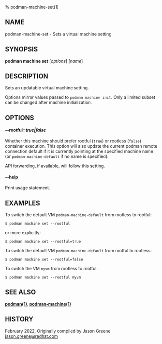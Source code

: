 % podman-machine-set(1)

## NAME
podman\-machine\-set - Sets a virtual machine setting

## SYNOPSIS
**podman machine set** [*options*] [*name*]

## DESCRIPTION

Sets an updatable virtual machine setting.

Options mirror values passed to `podman machine init`. Only a limited
subset can be changed after machine initialization.

## OPTIONS

#### **--rootful**=*true|false*

Whether this machine should prefer rootful (`true`) or rootless (`false`)
container execution. This option will also update the current podman
remote connection default if it is currently pointing at the specified
machine name (or `podman-machine-default` if no name is specified).

API forwarding, if available, will follow this setting.

#### **--help**

Print usage statement.

## EXAMPLES

To switch the default VM `podman-machine-default` from rootless to rootful:

```
$ podman machine set --rootful
```

or more explicitly:

```
$ podman machine set --rootful=true
```

To switch the default VM `podman-machine-default` from rootful to rootless:
```
$ podman machine set --rootful=false
```

To switch the VM `myvm` from rootless to rootful:
```
$ podman machine set --rootful myvm
```

## SEE ALSO
**[podman(1)](podman.1.md)**, **[podman-machine(1)](podman-machine.1.md)**

## HISTORY
February 2022, Originally compiled by Jason Greene <jason.greene@redhat.com>
